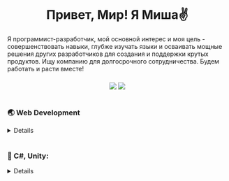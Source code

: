 <h1 align="center"> Привет, Мир! Я Миша✌️ </h1>
Я программист-разработчик, мой основной интерес и моя цель - совершенствовать навыки, глубже изучать языки и осваивать мощные решения других разработчиков для создания и поддержки крутых продуктов. Ищу компанию для долгосрочного сотрудничества. Будем работать и расти вместе!

### 

<p align="center">
  <a href="https://t.me/id65536"><img src="https://img.shields.io/badge/Telegram-273254?style=for-the-badge&logo=Telegram"></a>
  <a href="mailto:encrypt@internet.ru"><img src="https://img.shields.io/badge/encrypt@internet.ru-273254?style=for-the-badge&logo=GMail"></a>
</p>
<h1> </h1>

### 🌏 Web Development
<details>
<br>
  
Cтек PHP, Laravel, REST API, MySQL, html+css, Composer:
- 2024г. Перевод сайтов на Laravel:
<br>\- [lnk-to.ru](https://lnk-to.ru) - <b>[исходный код](https://github.com/thekompreso/lnk-to.ru)</b>. Создана система динамичных URL (для создания своих страниц с уникальным URL и с собственным доменом - например https://mickrize.ru), система взаимосвязей моделей для быстрых переходов между артистами и их релизами, в том числе если артистов на релизе несколько (исходный код на GitHub).
<br>\- [survival-rp.ru](https://survivalrp.ru) - Реализована маршрутизация, авторизация и двухэтапная регистрация, взаимодействие с платёжной системой ЮMoney, API. От старой версии сайта (самописный движок) остались только данные из базы и дизайн.
- 2024г. Разработка сайта с открытым кодом для реализации вышеперечисленного стека: [gamespotlight.site](https://gamespotlight.site) - <b>[исходный код](https://github.com/thekompreso/laravel-site)</b>.
<br></br>

Стек PHP, html+css, MySQL, Composer:
- 2023г. Доработка сайта [survivalrp.ru](https://survivalrp.ru): Внедрение сервиса оплаты (QIWI), интеграция со сторонними сервисами.
- 2023г. Разработка собственных мини-библиотек: <b>[Шаблон построения сайта](https://github.com/TheKompreso/blank-website-template), [Система управления ссылками](https://github.com/TheKompreso/url-database-engine), [Антибрутфорс](https://github.com/TheKompreso/brute-force-protection), [Управление правами пользователей](https://github.com/TheKompreso/simple-permission-engine), [Session manager](https://github.com/TheKompreso/session-manager)</b>.
- 2021г. Разработка API сервиса для авторизации на сторонних ресурсах и разработка сервиса для синхронизации и облачного хранения данных (база данных MySQL). 
- 2021г. Разработка интернет магазина [ttli.ru](https://ttli.ru) - сделан с нуля, личный кабинет администратора для добавления данных о товаре, авторизация через сторонний API.
- 2020г. Сайт-визитка для инди-студии [twentypoundbird.com](https://twentypoundbird.com) - мультиязычность, загрузка страниц из БД (на нескольких языках).
- 2020г. Сайт для проекта samp [survival-rp.ru](https://survivalrp.ru) - оформление страниц, route через БД, связь данных сайта с базой данных игрового сервера.
- 2019г. Сайт для мультиссылок с личным кабинетом пользователя для редактирования ссылок и просмотра статистики посещения [lnk-to.ru](https://lnk-to.ru) - <b>[исходный код](https://github.com/thekompreso/old-lnk-to.ru)</b> - загрузка страниц из БД, личный кабинет для создания и редактирования ссылок.


Прочие репозитории:
- <b>[HTML Шаблоны](https://github.com/TheKompreso/html-page-templates)</b> - простые шаблоны веб-страниц. Просто html + css (возможно +js) код на 50-100 строчек!

#### 🌟 Языки программирования и инструменты:
 <a href="https://www.php.net/" target="_blank" rel="noreferrer"><img src="https://github.com/tandpfun/skill-icons/blob/main/icons/PHP-Dark.svg" width="36" height="36" alt="PHP" /></a>
  <a href="https://www.jetbrains.com/phpstorm/" target="_blank" rel="noreferrer"><img src="https://github.com/tandpfun/skill-icons/blob/main/icons/PhpStorm-Dark.svg" width="36" height="36" alt="PHPStorm" /></a>
<a href="https://laravel.com" target="_blank" rel="noreferrer"><img src="https://cdn.simpleicons.org/laravel" width="36" height="36" alt="laravel" /></a>
  <a href="https://www.mysql.com/" target="_blank" rel="noreferrer"><img src="https://raw.githubusercontent.com/danielcranney/readme-generator/main/public/icons/skills/mysql-colored.svg" width="36" height="36" alt="MySQL" /></a>
  <a href="https://postman.com" target="_blank" rel="noreferrer"> <img src="https://www.vectorlogo.zone/logos/getpostman/getpostman-icon.svg" alt="postman" width="36" height="36" /></a>
  <a href="https://developer.mozilla.org/en-US/docs/Glossary/HTML5" target="_blank" rel="noreferrer"><img src="https://raw.githubusercontent.com/danielcranney/readme-generator/main/public/icons/skills/html5-colored.svg" width="36" height="36" alt="HTML5" /></a>
 <a href="https://git-scm.com/" target="_blank" rel="noreferrer"><img src="https://raw.githubusercontent.com/danielcranney/readme-generator/main/public/icons/skills/git-colored.svg" width="36" height="36" alt="Git" /></a>
 <a href="https://about.gitlab.com" target="_blank" rel="noreferrer"><img src="https://github.com/TheKompreso/TheKompreso/blob/master/source/brands/gitlab.svg" width="36" height="36" alt="GitLab" /></a>
  <a href="https://tortoisegit.org" target="_blank" rel="noreferrer"> <img src="https://github.com/TheKompreso/TheKompreso/blob/master/source/brands/tortoisegit.svg" alt="tortoisegit" width="36" height="36" /></a>

</details>
<h1> </h1>

### 🔨 C#, Unity:
<details>
<br>
  
- 2024г. <b>[Big Tic Tie Toe](https://github.com/TheKompreso/BigTicTacToe)</b> (Большие крестики нолики). Хорошо продуманная логика кода позволяет легко расширять функционал и добавлять новые игровые режимы, не создавая код с нуля. В игре есть несколько игровых режимов, возможность пользовательского варианта игры, игра с ИИ.
- 2023-2024г. Dread Mine (в разработке) - Roguelite 3D шутер от первого лица. Игрок попадает в вечно-меняющийся мир, где ему предстоит сражаться с монстрами. О моей работе:
<br>\- полная интеграция с Steam (достижения, инвентарь, игровые статусы, поддержка workshop)
<br>\- генерируемый мир
<br>\- система предметов и ресурсов (инвентарь, хранилища предметов, верстак)
<br>\- дерево технологий и контроллер сценариев (в будущем для пользовательских сценариев)
<br>\- сохранение и загрузка игрового мира в любом месте (не нужны контрольные точки)
- 2023г. <b>[Дипломный проект](https://github.com/TheKompreso/UUV-simulator-Graduation-Qualification-Work)</b> - симулятор управляемого подводного аппарата с компьютерным зрением (библиотека OpenCV, C++).
- 2020г. Игра 'Кубические гонки' - [https://www.youtube.com/watch?v=jp_1i9IaQ9s](https://www.youtube.com/watch?v=jp_1i9IaQ9s). Создавалась в команде из 2х человек. Я реализовал следующие компоненты:
<br>\- Игровые режимы.
<br>\- Серверная часть (была выгрузка данных в базу данных SQL, синхронизация аккаунта, список лучших игроков).
<br>\- UI (меню, настройки, связь с серверной частью).
<br>\- API на сервере для загрузки и выгрузки данных.
- 2020г. Совместная <b>[курсовая работа](https://github.com/twentypoundbird/SMTU_2_COURSE/blob/master/Николенко%20Курсовая%20работа%20по%20ООП.pdf)</b>, сделанная в команде из 3 человек.
#### 🌟 Языки программирования и инструменты:
 <a href="https://unity.com/" target="_blank" rel="noreferrer"> <img src="https://github.com/tandpfun/skill-icons/blob/main/icons/Unity-Dark.svg" alt="unity" width="36" height="36" /></a>
  <a href="https://code.visualstudio.com/" target="_blank" rel="noreferrer"><img src="https://github.com/brand-icons/brands/blob/master/icons/color/visualstudiocode.svg" width="36" height="36" alt="VS Code" /></a>
  <a href="https://docs.microsoft.com/en-us/dotnet/csharp/" target="_blank" rel="noreferrer"><img src="https://raw.githubusercontent.com/danielcranney/readme-generator/main/public/icons/skills/csharp-colored.svg" width="36" height="36" alt="C#" /></a>
  <a href="https://docs.microsoft.com/en-us/cpp/?view=msvc-170" target="_blank" rel="noreferrer"><img src="https://raw.githubusercontent.com/danielcranney/readme-generator/main/public/icons/skills/cplusplus-colored.svg" width="36" height="36" alt="C++" /></a>
  <a href="https://partner.steamgames.com" target="_blank" rel="noreferrer"> <img src="https://github.com/TheKompreso/TheKompreso/blob/master/source/brands/logo-steamworks.svg" alt="steamworks" width="36" height="36" /></a>
 <a href="https://git-scm.com/" target="_blank" rel="noreferrer"><img src="https://raw.githubusercontent.com/danielcranney/readme-generator/main/public/icons/skills/git-colored.svg" width="36" height="36" alt="Git" /></a>
 <a href="https://about.gitlab.com" target="_blank" rel="noreferrer"><img src="https://github.com/TheKompreso/TheKompreso/blob/master/source/brands/gitlab.svg" width="36" height="36" alt="GitLab" /></a>
  <a href="https://tortoisegit.org" target="_blank" rel="noreferrer"> <img src="https://github.com/TheKompreso/TheKompreso/blob/master/source/brands/tortoisegit.svg" alt="tortoisegit" width="36" height="36" /></a>
</details><p>
<!---- <a href="https://www.docker.com/" target="_blank" rel="noreferrer"><img src="https://raw.githubusercontent.com/danielcranney/readme-generator/main/public/icons/skills/docker-colored.svg" width="36" height="36" alt="Docker" /></a> 
 <a href="https://www.postgresql.org/" target="_blank" rel="noreferrer"><img src="https://raw.githubusercontent.com/danielcranney/readme-generator/main/public/icons/skills/postgresql-colored.svg" width="36" height="36" alt="PostgreSQL" /></a>
 <a href="https://laravel.com" target="_blank" rel="noreferrer"><img src="https://cdn.simpleicons.org/laravel" width="36" height="36" alt="laravel" /></a>
 <a href="https://gitlab.com/" target="_blank" rel="noreferrer"> <img src="https://github.com/brand-icons/brands/blob/master/icons/color/gitlab.svg" alt="gitlab" width="36" height="36" /></a>
 <a href="https://www.linux.org/" target="_blank" rel="noreferrer"> <img src="https://github.com/brand-icons/brands/blob/master/icons/color/linux.svg" alt="linux" width="36" height="36" /></a>
  
### 🌟 Хочу освоить в будущем:
 <a href="https://www.blender.org/" target="_blank" rel="noreferrer"><img src="https://raw.githubusercontent.com/danielcranney/readme-generator/main/public/icons/skills/blender-colored.svg" width="36" height="36" alt="Blender" /></a> ---->

<h1> </h1>

### 👀 Мои контакты:
[![Telegram](https://img.shields.io/badge/Telegram-273254?style=for-the-badge&logo=Telegram)](https://t.me/id65536)
![GMail](https://img.shields.io/badge/encrypt@internet.ru-273254?style=for-the-badge&logo=GMail)
